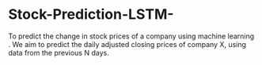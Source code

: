 # Stock-Prediction-LSTM-
To predict the change in stock prices of a company using machine learning .  We aim to predict the daily adjusted closing prices of company X, using data from the previous N days.
